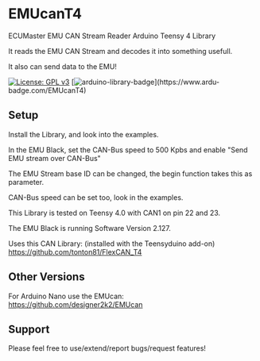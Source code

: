 # EMUcanT4
ECUMaster EMU CAN Stream Reader Arduino Teensy 4 Library

It reads the EMU CAN Stream and decodes it into something usefull.

It also can send data to the EMU!

[![License: GPL v3](https://img.shields.io/badge/License-GPLv3-blue.svg)](https://www.gnu.org/licenses/gpl-3.0) [![arduino-library-badge](https://www.ardu-badge.com/badge/MyLibrary.svg?)](https://www.ardu-badge.com/EMUcanT4)

## Setup

Install the Library, and look into the examples.

In the EMU Black, set the CAN-Bus speed to 500 Kpbs and enable "Send EMU stream over CAN-Bus"

The EMU Stream base ID can be changed, the begin function takes this as parameter.

CAN-Bus speed can be set too, look in the examples.

This Library is tested on Teensy 4.0 with CAN1 on pin 22 and 23.

The EMU Black is running Software Version 2.127.

Uses this CAN Library: (installed with the Teensyduino add-on)
https://github.com/tonton81/FlexCAN_T4

## Other Versions

For Arduino Nano use the EMUcan: https://github.com/designer2k2/EMUcan

## Support

Please feel free to use/extend/report bugs/request features!

